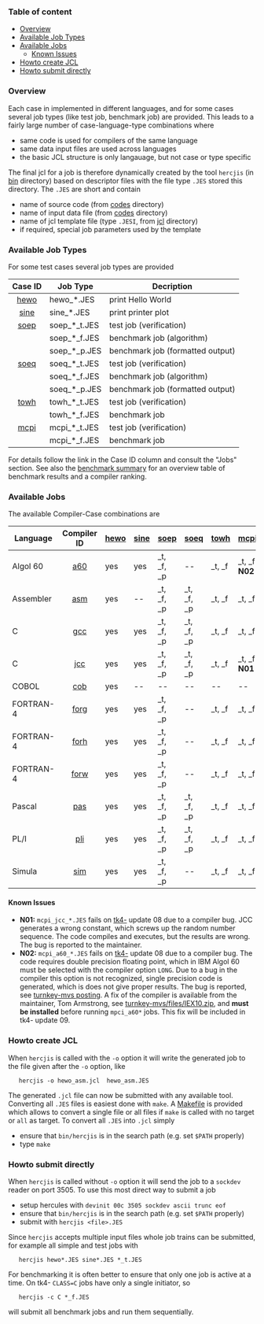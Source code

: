 ### Table of content

- [Overview](#user-content-overview)
- [Available Job Types](#user-content-types)
- [Available Jobs](#user-content-jobs)
  - [Known Issues](#user-content-issues)
- [Howto create JCL](#user-content-getjcl)
- [Howto submit directly](#user-content-submit)

### Overview <a name="overview"></a>

Each case in implemented in different languages, and for some cases
several job types (like test job, benchmark job) are provided.
This leads to a fairly large number of case-language-type combinations where 
- same code is used for compilers of the same language
- same data input files are used across languages
- the basic JCL structure is only langauage, but not case or type specific

The final jcl for a job is therefore dynamically created by the tool
`hercjis` (in [bin](../bin) directory)
based on descriptor files with the file type `.JES` stored this directory.
The `.JES` are short and contain
- name of source code (from [codes](../codes) directory)
- name of input data file (from [codes](../codes) directory)
- name of jcl template file (type `.JESI`, from [jcl](../jcl) directory)
- if required, special job parameters used by the template

### Available Job Types <a name="types"></a>
For some test cases several job types are provided

| Case ID | Job Type | Decription |
| :-----: | -------- | --------- |
| [hewo](../codes/README_hewo.md) | hewo_*.JES   | print Hello World|
| [sine](../codes/README_sine.md) | sine_*.JES   | print printer plot|
| [soep](../codes/README_soep.md) | soep_*_t.JES | test job (verification) |
|                              | soep_*_f.JES | benchmark job (algorithm) |
|                              | soep_*_p.JES | benchmark job (formatted output)|
| [soeq](../codes/README_soeq.md) | soeq_*_t.JES | test job (verification) |
|                              | soeq_*_f.JES | benchmark job (algorithm) |
|                              | soeq_*_p.JES | benchmark job (formatted output)|
| [towh](../codes/README_towh.md) | towh_*_t.JES | test job (verification) |
|                              | towh_*_f.JES | benchmark job |
| [mcpi](../codes/README_mcpi.md) | mcpi_*_t.JES | test job (verification) |
|                              | mcpi_*_f.JES | benchmark job |

For details follow the link in the Case ID column and consult the
"Jobs" section. See also the [benchmark summary](../README_bench.md) for an
overview table of benchmark results and a compiler ranking.

### Available Jobs <a name="jobs"></a>
The available Compiler-Case combinations are

| Language  | Compiler ID | [hewo](../codes/README_hewo.md) | [sine](../codes/README_sine.md) | [soep](../codes/README_soep.md) | [soeq](../codes/README_soeq.md) | [towh](../codes/README_towh.md) | [mcpi](../codes/README_mcpi.md) |
| --------- | :---------: | :--- | :--- | :--- | :--- | :--- | :--- |
| Algol 60  | [a60](../jcl/job_a60_clg.JESI)   | yes  | yes  | _t, _f, _p  | --          | _t, _f  | _t, _f **N02** |
| Assembler | [asm](../jcl/job_asm_clg.JESI)   | yes  | --   | _t, _f, _p  | _t, _f, _p  | _t, _f  | _t, _f         |
| C         | [gcc](../jcl/job_gcc_clg.JESI)   | yes  | yes  | _t, _f, _p  | _t, _f, _p  | _t, _f  | _t, _f         |
| C         | [jcc](../jcl/job_jcc_clg.JESI)   | yes  | yes  | _t, _f, _p  | _t, _f, _p  | _t, _f  | _t, _f **N01** |
| COBOL     | [cob](../jcl/job_cob_clg.JESI)   | yes  | --   | --          | --          | --      | --             |
| FORTRAN-4 | [forg](../jcl/job_forg_clg.JESI) | yes  | yes  | _t, _f, _p  | --          | _t, _f  | _t, _f         |
| FORTRAN-4 | [forh](../jcl/job_forh_clg.JESI) | yes  | yes  | _t, _f, _p  | --          | _t, _f  | _t, _f         |
| FORTRAN-4 | [forw](../jcl/job_forw_clg.JESI) | yes  | yes  | _t, _f, _p  | --          | _t, _f  | _t, _f         |
| Pascal    | [pas](../jcl/job_pas_clg.JESI)   | yes  | yes  | _t, _f, _p  | _t, _f, _p  | _t, _f  | _t, _f         |
| PL/I      | [pli](../jcl/job_pli_clg.JESI)   | yes  | yes  | _t, _f, _p  | _t, _f, _p  | _t, _f  | _t, _f         |
| Simula    | [sim](../jcl/job_sim_clg.JESI)   | yes  | yes  | _t, _f, _p  | --          | _t, _f  | _t, _f         |

#### Known Issues <a name="issues"></a>
- **N01:** `mcpi_jcc_*.JES` fails on [tk4-](http://wotho.ethz.ch/tk4-/)
  update 08 due to a compiler bug.
  JCC generates a wrong constant, which screws up the random number sequence.
  The code compiles and executes, but the results are wrong.
  The bug is reported to the maintainer.
- **N02:** `mcpi_a60_*.JES` fails on [tk4-](http://wotho.ethz.ch/tk4-/)
  update 08 due to a compiler bug.
  The code requires double precision floating point, which in IBM Algol 60
  must be selected with the compiler option `LONG`. Due to a bug in the
  compiler this option is not recognized, single precision code is generated,
  which is does not give proper results.
  The bug is reported, see
  [turnkey-mvs posting](https://groups.yahoo.com/neo/groups/turnkey-mvs/conversations/topics/10401).
  A fix of the compiler is available from the maintainer, Tom Armstrong, see
  [turnkey-mvs/files/IEX10.zip](https://groups.yahoo.com/neo/groups/turnkey-mvs/files/IEX10.zip), and **must be installed** before running `mpci_a60*` jobs.
  This fix will be included in tk4- update 09.

### Howto create JCL <a name="getjcl"></a>
When `hercjis` is called with the `-o` option it will write the generated
job to the file given after the `-o` option, like
```
   hercjis -o hewo_asm.jcl  hewo_asm.JES
```
The generated `.jcl` file can now be submitted with any available tool.
Converting all `.JES` files is easiest done with `make`.
A [Makefile](Makefile) is provided which allows to convert a single
file or all files if `make` is called with no target or `all` as target.
To convert all `.JES` into `.jcl` simply
- ensure that `bin/hercjis` is in the search path (e.g. set `$PATH` properly)
- type `make`

### Howto submit directly <a name="submit"></a>
When `hercjis` is called without `-o` option it will send the job to a
`sockdev` reader on port 3505. To use this most direct way to submit a job
- setup hercules with `devinit 00c 3505 sockdev ascii trunc eof`
- ensure that `bin/hercjis` is in the search path (e.g. set `$PATH` properly)
- submit with `hercjis <file>.JES`

Since `hercjis` accepts multiple input files whole job trains can be submitted,
for example all simple and test jobs with
```
   hercjis hewo*.JES sine*.JES *_t.JES
```

For benchmarking it is often better to ensure that only one job is active
at a time. On tk4- `CLASS=C` jobs have only a single initiator, so
```
   hercjis -c C *_f.JES
```
will submit all benchmark jobs and run them sequentially.
